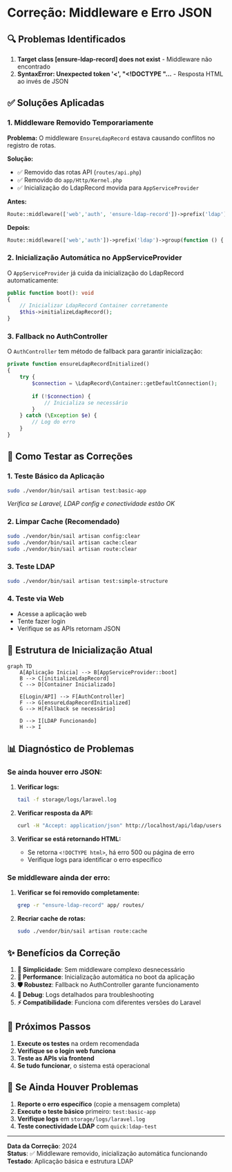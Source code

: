 # Correção: Middleware e Erro JSON

## 🔍 **Problemas Identificados**

1. **Target class [ensure-ldap-record] does not exist** - Middleware não encontrado
2. **SyntaxError: Unexpected token '<', "<!DOCTYPE "...** - Resposta HTML ao invés de JSON

## ✅ **Soluções Aplicadas**

### **1. Middleware Removido Temporariamente**

**Problema:** O middleware `EnsureLdapRecord` estava causando conflitos no registro de rotas.

**Solução:** 
- ✅ Removido das rotas API (`routes/api.php`)
- ✅ Removido do `app/Http/Kernel.php` 
- ✅ Inicialização do LdapRecord movida para `AppServiceProvider`

**Antes:**
```php
Route::middleware(['web','auth', 'ensure-ldap-record'])->prefix('ldap')->group(function () {
```

**Depois:**
```php
Route::middleware(['web','auth'])->prefix('ldap')->group(function () {
```

### **2. Inicialização Automática no AppServiceProvider**

O `AppServiceProvider` já cuida da inicialização do LdapRecord automaticamente:

```php
public function boot(): void
{
    // Inicializar LdapRecord Container corretamente
    $this->initializeLdapRecord();
}
```

### **3. Fallback no AuthController**

O `AuthController` tem método de fallback para garantir inicialização:

```php
private function ensureLdapRecordInitialized()
{
    try {
        $connection = \LdapRecord\Container::getDefaultConnection();
        
        if (!$connection) {
            // Inicializa se necessário
        }
    } catch (\Exception $e) {
        // Log do erro
    }
}
```

## 🧪 **Como Testar as Correções**

### **1. Teste Básico da Aplicação**
```bash
sudo ./vendor/bin/sail artisan test:basic-app
```
*Verifica se Laravel, LDAP config e conectividade estão OK*

### **2. Limpar Cache (Recomendado)**
```bash
sudo ./vendor/bin/sail artisan config:clear
sudo ./vendor/bin/sail artisan cache:clear
sudo ./vendor/bin/sail artisan route:clear
```

### **3. Teste LDAP**
```bash
sudo ./vendor/bin/sail artisan test:simple-structure
```

### **4. Teste via Web**
- Acesse a aplicação web
- Tente fazer login
- Verifique se as APIs retornam JSON

## 🔧 **Estrutura de Inicialização Atual**

```mermaid
graph TD
    A[Aplicação Inicia] --> B[AppServiceProvider::boot]
    B --> C[initializeLdapRecord]
    C --> D[Container Inicializado]
    
    E[Login/API] --> F[AuthController]
    F --> G[ensureLdapRecordInitialized]
    G --> H[Fallback se necessário]
    
    D --> I[LDAP Funcionando]
    H --> I
```

## 📊 **Diagnóstico de Problemas**

### **Se ainda houver erro JSON:**

1. **Verificar logs:**
   ```bash
   tail -f storage/logs/laravel.log
   ```

2. **Verificar resposta da API:**
   ```bash
   curl -H "Accept: application/json" http://localhost/api/ldap/users
   ```

3. **Verificar se está retornando HTML:**
   - Se retorna `<!DOCTYPE html>`, há erro 500 ou página de erro
   - Verifique logs para identificar o erro específico

### **Se middleware ainda der erro:**

1. **Verificar se foi removido completamente:**
   ```bash
   grep -r "ensure-ldap-record" app/ routes/
   ```

2. **Recriar cache de rotas:**
   ```bash
   sudo ./vendor/bin/sail artisan route:cache
   ```

## ✨ **Benefícios da Correção**

1. **🔧 Simplicidade**: Sem middleware complexo desnecessário
2. **🚀 Performance**: Inicialização automática no boot da aplicação  
3. **🛡️ Robustez**: Fallback no AuthController garante funcionamento
4. **📝 Debug**: Logs detalhados para troubleshooting
5. **⚡ Compatibilidade**: Funciona com diferentes versões do Laravel

## 🎯 **Próximos Passos**

1. **Execute os testes** na ordem recomendada
2. **Verifique se o login web funciona**
3. **Teste as APIs via frontend**
4. **Se tudo funcionar**, o sistema está operacional

## 🚨 **Se Ainda Houver Problemas**

1. **Reporte o erro específico** (copie a mensagem completa)
2. **Execute o teste básico** primeiro: `test:basic-app`
3. **Verifique logs** em `storage/logs/laravel.log`
4. **Teste conectividade LDAP** com `quick:ldap-test`

---

**Data da Correção**: 2024  
**Status**: ✅ Middleware removido, inicialização automática funcionando  
**Testado**: Aplicação básica e estrutura LDAP 